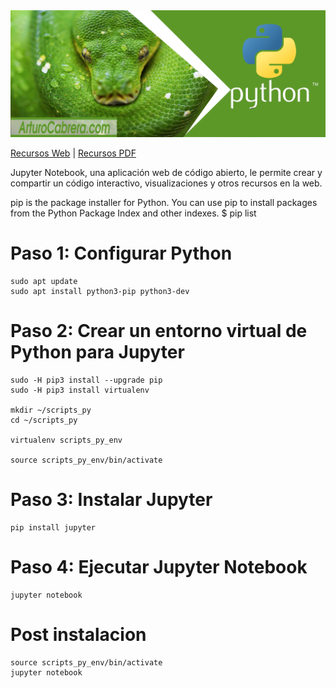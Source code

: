   <a class="header-badge" target="_blank" href="https://arturocabrera.com/etiqueta/python">
  <img src="https://github.com/GNUXDAR/scripts_py/blob/main/img/py_img.png">
  </a>

[Recursos Web](Docs/links.md) | [Recursos PDF](Docs/PDF/pdfs.md)

Jupyter Notebook, una aplicación web de código abierto, 
le permite crear y compartir un código interactivo, 
visualizaciones y otros recursos en la web.

pip is the package installer for Python. You can use pip to install packages from the Python Package Index and other indexes.   $ pip list

# Paso 1: Configurar Python
    sudo apt update
    sudo apt install python3-pip python3-dev

# Paso 2: Crear un entorno virtual de Python para Jupyter
    sudo -H pip3 install --upgrade pip
    sudo -H pip3 install virtualenv

    mkdir ~/scripts_py
    cd ~/scripts_py

    virtualenv scripts_py_env

    source scripts_py_env/bin/activate

# Paso 3: Instalar Jupyter
    pip install jupyter

# Paso 4: Ejecutar Jupyter Notebook
    jupyter notebook

# Post instalacion
    source scripts_py_env/bin/activate
    jupyter notebook
